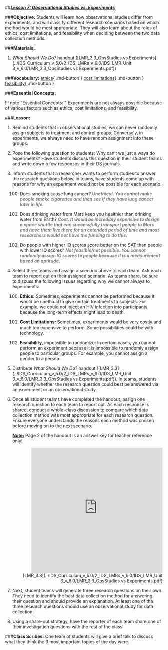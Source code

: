##***<u>Lesson 7: Observational Studies vs. Experiments</u>***

###**Objective:**
Students will learn how observational studies differ from experiments, and will classify different research
scenarios based on which method would be most appropriate. They will also learn about the roles of
ethics, cost limitations, and feasibility when deciding between the two data collection methods.

###**Materials:**
1. *What Should We Do?* handout ([LMR_3.3_ObsStudies vs Experiments](../IDS_Curriculum_v_5.0/2_IDS_LMRs_v_6.0/IDS_LMR_Unit 3_v_6.0/LMR_3.3_ObsStudies vs Experiments.pdf))

###**Vocabulary:**
[ethics](../../vocabulary/unit3/#ethics "a system of moral principles"){ .md-button }
[cost limitations](../../vocabulary/unit3/#cost-limitations "the limitation of funds or money"){ .md-button }
[feasibility](../../vocabulary/unit3/#feasibility "how easy or difficult it is to do something"){ .md-button }

###**Essential Concepts:**

!!! note "Essential Concepts: " 
    Experiments are not always possible because of various factors such as ethics,
    cost limitations, and feasibility.

###**Lesson:**
1. Remind students that in observational studies, we can never randomly assign subjects to
treatment and control groups. Conversely, in experiments, we always need to have random
assignment into these groups.

2. Pose the following question to students: Why can’t we just always do experiments? Have
students discuss this question in their student teams and write down a few responses in their DS
journals.

3. Inform students that a researcher wants to perform studies to answer the research questions
below. In teams, have students come up with reasons for why an experiment would not be
possible for each scenario.

    100. Does smoking cause lung cancer? <span style="color:grey">***Unethical. You cannot make people smoke
    cigarettes and then see if they have lung cancer later in life.***</span> 
    
    100. Does drinking water from Mars keep you healthier than drinking water from Earth? <span style="color:grey">***Cost.
    It would be incredibly expensive to design a space shuttle that can successfully
    transport people to Mars and have them live there for an extended period of time
    and most researchers would not have the funding to do this.***</span> 
    
    100. Do people with higher IQ scores score better on the SAT than people with lower IQ
    scores? <span style="color:grey">***Not feasible/not possible. You cannot randomly assign IQ scores to people
    because it is a measurement based on aptitude.***</span> 

4. Select three teams and assign a scenario above to each team. Ask each team to report out on
their assigned scenario. As teams share, be sure to discuss the following issues regarding why
we cannot always to experiments:

    100. **Ethics:** Sometimes, experiments cannot be performed because it would be unethical to
    give certain treatments to subjects. For example, we could not inject an HIV infection into
    participants because the long-term effects might lead to death.

    100. **Cost Limitations:** Sometimes, experiments would be very costly and much too
    expensive to perform. Some possibilities could be with technology.

    100. **Feasibility**, impossible to randomize: In certain cases, you cannot perform an experiment
    because it is impossible to randomly assign people to particular groups. For example,
    you cannot assign a gender to a person.

5. Distribute *What Should We Do?* handout ([LMR_3.3](../IDS_Curriculum_v_5.0/2_IDS_LMRs_v_6.0/IDS_LMR_Unit 3_v_6.0/LMR_3.3_ObsStudies vs Experiments.pdf)). In teams, students will identify whether the
research question could best be answered via an experiment or an observational study.

6. Once all student teams have completed the handout, assign one research question to each team
to report out. As each response is shared, conduct a whole-class discussion to compare which
data collection method was most appropriate for each research question. Ensure everyone
understands the reasons each method was chosen before moving on to the next scenario.

    **<u>Note:</u>** Page 2 of the handout is an answer key for teacher reference 
    only!

    <div align="right"><iframe src="https://docs.google.com/viewerng/viewer?url=https://ids-curriculum.idsucla.org/IDS_Curriculum_v_5.0/2_IDS_LMRs_v_6.0/IDS_LMR_Unit 3_v_6.0/LMR_3.3_ObsStudies vs Experiments.pdf&embedded=true" style=" width:420px;height:400px;" frameborder="0"></iframe><br>[LMR_3.3](../IDS_Curriculum_v_5.0/2_IDS_LMRs_v_6.0/IDS_LMR_Unit 3_v_6.0/LMR_3.3_ObsStudies vs Experiments.pdf)</div>

7. Next, student teams will generate three research questions on their own. They need to identify
the best data collection method for answering their question and should provide an explanation.
At least one of the three research questions should use an observational study for data collection.

8. Using a share-out strategy, have the reporter of each team share one of their investigation
questions with the rest of the class.

###**Class Scribes:**
One team of students will give a brief talk to discuss what they think the 3 most important topics of the
day were.